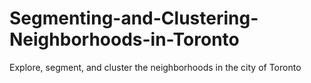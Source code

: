 # Segmenting-and-Clustering-Neighborhoods-in-Toronto
Explore, segment, and cluster the neighborhoods in the city of Toronto
